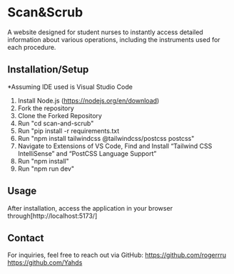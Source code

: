 # Scan&Scrub
A website designed for student nurses to instantly access detailed information about various operations, including the instruments used for each procedure.

## Installation/Setup
*Assuming IDE used is Visual Studio Code 
1. Install Node.js (https://nodejs.org/en/download)
2. Fork the repository
3. Clone the Forked Repository 
4. Run "cd scan-and-scrub"
5. Run "pip install -r requirements.txt
6. Run "npm install tailwindcss @tailwindcss/postcss postcss"
7. Navigate to Extensions of VS Code, Find and Install “Tailwind CSS IntelliSense” and “PostCSS Language Support”
8. Run "npm install"
9. Run "npm run dev"

## Usage
After installation, access the application in your browser through[http://localhost:5173/]

## Contact
For inquiries, feel free to reach out via GitHub:
https://github.com/rogerrru 
https://github.com/Yahds
